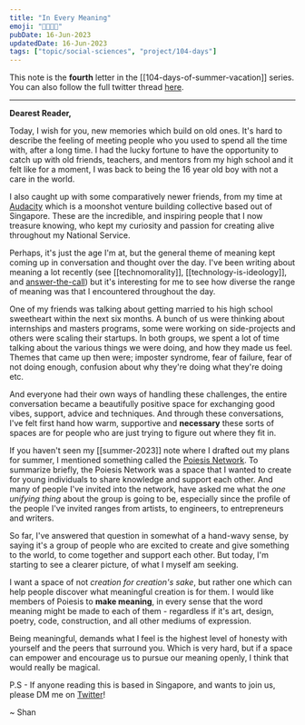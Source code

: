 ```yaml
---
title: "In Every Meaning"
emoji: "👩‍👩‍👦‍👦"
pubDate: 16-Jun-2023
updatedDate: 16-Jun-2023
tags: ["topic/social-sciences", "project/104-days"]
---
```


This note is the **fourth** letter in the [[104-days-of-summer-vacation]] series. You can also follow the full twitter thread [here](https://twitter.com/solderneer/status/1668911213810716672).

---

**Dearest Reader,**

Today, I wish for you, new memories which build on old ones. It's hard to describe the feeling of meeting people who you used to spend all the time with, after a long time. I had the lucky fortune to have the opportunity to catch up with old friends, teachers, and mentors from my high school and it felt like for a moment, I was back to being the 16 year old boy with not a care in the world.

I also caught up with some comparatively newer friends, from my time at [Audacity](https://audacity.world/) which is a moonshot venture building collective based out of Singapore. These are the incredible, and inspiring people that I now treasure knowing, who kept my curiosity and passion for creating alive throughout my National Service.

Perhaps, it's just the age I'm at, but the general theme of meaning kept coming up in conversation and thought over the day. I've been writing about meaning a lot recently (see [[technomorality]], [[technology-is-ideology]], and [answer-the-call](https://solderneer.me/letters/answer-the-call/)) but it's interesting for me to see how diverse the range of meaning was that I encountered throughout the day.

One of my friends was talking about getting married to his high school sweetheart within the next six months. A bunch of us were thinking about internships and masters programs, some were working on side-projects and others were scaling their startups. In both groups, we spent a lot of time talking about the various things we were doing, and how they made us feel. Themes that came up then were; imposter syndrome, fear of failure, fear of not doing enough, confusion about why they're doing what they're doing etc.

And everyone had their own ways of handling these challenges, the entire conversation became a beautifully positive space for exchanging good vibes, support, advice and techniques. And through these conversations, I've felt first hand how warm, supportive and **necessary** these sorts of spaces are for people who are just trying to figure out where they fit in.

If you haven't seen my [[summer-2023]] note where I drafted out my plans for summer, I mentioned something called the [Poiesis Network](https://solderneer.notion.site/solderneer/Poiesis-3dd83fe5802b41979e55cf59da733029). To summarize briefly, the Poiesis Network was a space that I wanted to create for young individuals to share knowledge and support each other. And many of people I've invited into the network, have asked me what the _one unifying thing_ about the group is going to be, especially since the profile of the people I've invited ranges from artists, to engineers, to entrepreneurs and writers.

So far, I've answered that question in somewhat of a hand-wavy sense, by saying it's a group of people who are excited to create and give something to the world, to come together and support each other. But today, I'm starting to see a clearer picture, of what I myself am seeking.

I want a space of not _creation for creation's sake_, but rather one which can help people discover what meaningful creation is for them. I would like members of Poiesis to **make meaning**, in every sense that the word meaning might be made to each of them - regardless if it's art, design, poetry, code, construction, and all other mediums of expression.

Being meaningful, demands what I feel is the highest level of honesty with yourself and the peers that surround you. Which is very hard, but if a space can empower and encourage us to pursue our meaning openly, I think that would really be magical.

P.S - If anyone reading this is based in Singapore, and wants to join us, please DM me on 
[Twitter](https://twitter.com/solderneer)!

~ Shan
